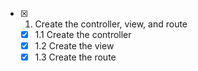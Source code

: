 
- [x] 1. Create the controller, view, and route
  - [x] 1.1 Create the controller
  - [x] 1.2 Create the view
  - [x] 1.3 Create the route
